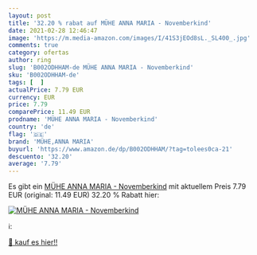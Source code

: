 ```yaml
---
layout: post
title: '32.20 % rabat auf MÜHE ANNA MARIA - Novemberkind'
date: 2021-02-28 12:46:47
image: 'https://m.media-amazon.com/images/I/41S3jEOd8sL._SL400_.jpg'
comments: true
category: ofertas
author: ring
slug: 'B002ODHHAM-de MÜHE ANNA MARIA - Novemberkind'
sku: 'B002ODHHAM-de'
tags: [  ]
actualPrice: 7.79 EUR
currency: EUR
price: 7.79
comparePrice: 11.49 EUR
prodname: 'MÜHE ANNA MARIA - Novemberkind'
country: 'de'
flag: '🇩🇪'
brand: 'MÜHE,ANNA MARIA'
buyurl: 'https://www.amazon.de/dp/B002ODHHAM/?tag=tolees0ca-21'
descuento: '32.20'
average: '7.79'
---
```


Es gibt ein [MÜHE ANNA MARIA - Novemberkind](https://www.amazon.de/dp/B002ODHHAM/?tag=tolees0ca-21) mit aktuellem Preis 7.79 EUR (original: 11.49 EUR) 32.20 % Rabatt hier:

[![MÜHE ANNA MARIA - Novemberkind](https://m.media-amazon.com/images/I/41S3jEOd8sL._SL400_.jpg)](https://www.amazon.de/dp/B002ODHHAM/?tag=tolees0ca-21)

ℹ️:


[🛒 kauf es hier!!](https://www.amazon.de/dp/B002ODHHAM/?tag=tolees0ca-21)
